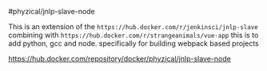 #phyzical/jnlp-slave-node

This is an extension of the `https://hub.docker.com/r/jenkinsci/jnlp-slave` combining with  `https://hub.docker.com/r/strangeanimals/vue-app`
this is to add python, gcc and node. specifically for building webpack based projects

https://hub.docker.com/repository/docker/phyzical/jnlp-slave-node
